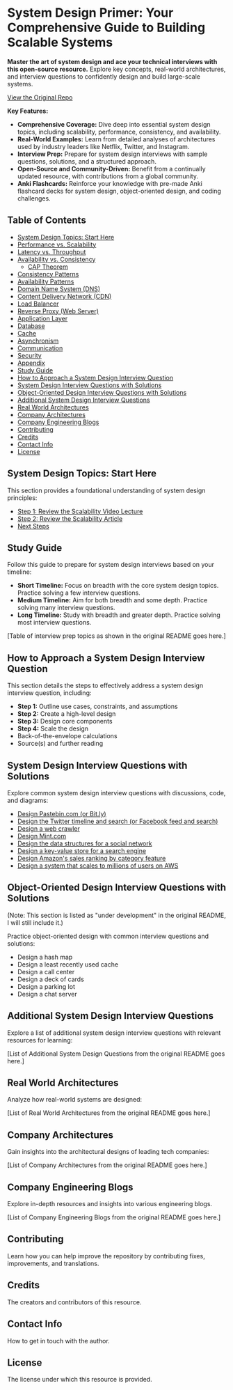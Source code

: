 # System Design Primer: Your Comprehensive Guide to Building Scalable Systems

**Master the art of system design and ace your technical interviews with this open-source resource.** Explore key concepts, real-world architectures, and interview questions to confidently design and build large-scale systems.

[View the Original Repo](https://github.com/donnemartin/system-design-primer)

**Key Features:**

*   **Comprehensive Coverage:** Dive deep into essential system design topics, including scalability, performance, consistency, and availability.
*   **Real-World Examples:** Learn from detailed analyses of architectures used by industry leaders like Netflix, Twitter, and Instagram.
*   **Interview Prep:** Prepare for system design interviews with sample questions, solutions, and a structured approach.
*   **Open-Source and Community-Driven:** Benefit from a continually updated resource, with contributions from a global community.
*   **Anki Flashcards:** Reinforce your knowledge with pre-made Anki flashcard decks for system design, object-oriented design, and coding challenges.

## Table of Contents

*   [System Design Topics: Start Here](#system-design-topics-start-here)
*   [Performance vs. Scalability](#performance-vs-scalability)
*   [Latency vs. Throughput](#latency-vs-throughput)
*   [Availability vs. Consistency](#availability-vs-consistency)
    *   [CAP Theorem](#cap-theorem)
*   [Consistency Patterns](#consistency-patterns)
*   [Availability Patterns](#availability-patterns)
*   [Domain Name System (DNS)](#domain-name-system)
*   [Content Delivery Network (CDN)](#content-delivery-network)
*   [Load Balancer](#load-balancer)
*   [Reverse Proxy (Web Server)](#reverse-proxy-web-server)
*   [Application Layer](#application-layer)
*   [Database](#database)
*   [Cache](#cache)
*   [Asynchronism](#asynchronism)
*   [Communication](#communication)
*   [Security](#security)
*   [Appendix](#appendix)
*   [Study Guide](#study-guide)
*   [How to Approach a System Design Interview Question](#how-to-approach-a-system-design-interview-question)
*   [System Design Interview Questions with Solutions](#system-design-interview-questions-with-solutions)
*   [Object-Oriented Design Interview Questions with Solutions](#object-oriented-design-interview-questions-with-solutions)
*   [Additional System Design Interview Questions](#additional-system-design-interview-questions)
*   [Real World Architectures](#real-world-architectures)
*   [Company Architectures](#company-architectures)
*   [Company Engineering Blogs](#company-engineering-blogs)
*   [Contributing](#contributing)
*   [Credits](#credits)
*   [Contact Info](#contact-info)
*   [License](#license)

## System Design Topics: Start Here

This section provides a foundational understanding of system design principles:

*   [Step 1: Review the Scalability Video Lecture](#step-1-review-the-scalability-video-lecture)
*   [Step 2: Review the Scalability Article](#step-2-review-the-scalability-article)
*   [Next Steps](#next-steps)

## Study Guide

Follow this guide to prepare for system design interviews based on your timeline:

*   **Short Timeline:** Focus on breadth with the core system design topics. Practice solving a few interview questions.
*   **Medium Timeline:** Aim for both breadth and some depth. Practice solving many interview questions.
*   **Long Timeline:** Study with breadth and greater depth. Practice solving most interview questions.

\[Table of interview prep topics as shown in the original README goes here.\]

## How to Approach a System Design Interview Question

This section details the steps to effectively address a system design interview question, including:

*   **Step 1:** Outline use cases, constraints, and assumptions
*   **Step 2:** Create a high-level design
*   **Step 3:** Design core components
*   **Step 4:** Scale the design
*   Back-of-the-envelope calculations
*   Source(s) and further reading

## System Design Interview Questions with Solutions

Explore common system design interview questions with discussions, code, and diagrams:

*   [Design Pastebin.com (or Bit.ly)](#design-pastebincom-or-bitly)
*   [Design the Twitter timeline and search (or Facebook feed and search)](#design-the-twitter-timeline-and-search-or-facebook-feed-and-search)
*   [Design a web crawler](#design-a-web-crawler)
*   [Design Mint.com](#design-mintcom)
*   [Design the data structures for a social network](#design-the-data-structures-for-a-social-network)
*   [Design a key-value store for a search engine](#design-a-key-value-store-for-a-search-engine)
*   [Design Amazon's sales ranking by category feature](#design-amazons-sales-ranking-by-category-feature)
*   [Design a system that scales to millions of users on AWS](#design-a-system-that-scales-to-millions-of-users-on-aws)

## Object-Oriented Design Interview Questions with Solutions

(Note: This section is listed as "under development" in the original README, I will still include it.)

Practice object-oriented design with common interview questions and solutions:

*   Design a hash map
*   Design a least recently used cache
*   Design a call center
*   Design a deck of cards
*   Design a parking lot
*   Design a chat server

## Additional System Design Interview Questions

Explore a list of additional system design interview questions with relevant resources for learning:

\[List of Additional System Design Questions from the original README goes here.\]

## Real World Architectures

Analyze how real-world systems are designed:

\[List of Real World Architectures from the original README goes here.\]

## Company Architectures

Gain insights into the architectural designs of leading tech companies:

\[List of Company Architectures from the original README goes here.\]

## Company Engineering Blogs

Explore in-depth resources and insights into various engineering blogs.

\[List of Company Engineering Blogs from the original README goes here.\]

## Contributing

Learn how you can help improve the repository by contributing fixes, improvements, and translations.

## Credits

The creators and contributors of this resource.

## Contact Info

How to get in touch with the author.

## License

The license under which this resource is provided.
